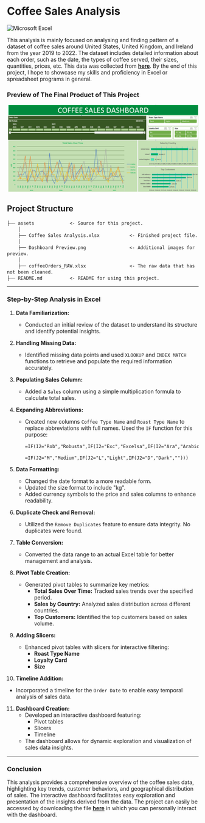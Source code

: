 # Coffee Sales Analysis

![Microsoft Excel](https://img.shields.io/badge/Microsoft_Excel-217346?style=for-the-badge&logo=microsoft-excel&logoColor=white)

This analysis is mainly focused on analysing and finding pattern of a dataset of coffee sales around United States, United Kingdom, and Ireland from the year 2019 to 2022. The dataset includes detailed information about each order, such as the date, the types of coffee served, their sizes, quantities, prices, etc. This data was collected from <b>[here](https://github.com/mochen862/excel-project-coffee-sales/blob/019f1f41f236a4c66a34282a85095648de48de3b/coffeeOrdersProject.xlsx)</b>. By the end of this project, I hope to showcase my skills and proficiency in Excel or spreadsheet programs in general.

### Preview of The Final Product of This Project

![final_dashboard](https://github.com/Fahruni/Coffee-Sales-Analysis/blob/main/assets/DashboardPreview.png)

## Project Structure

    ├── assets             <- Source for this project.
        │
        ├── Coffee Sales Analysis.xlsx           <- Finished project file.
        │   
        ├── Dashboard Preview.png                <- Additional images for preview.
        │
        ├── coffeeOrders_RAW.xlsx                <- The raw data that has not been cleaned.
    ├── README.md          <- README for using this project.

  
--------

### Step-by-Step Analysis in Excel

1. **Data Familiarization:**
   - Conducted an initial review of the dataset to understand its structure and identify potential insights.

2. **Handling Missing Data:**
   - Identified missing data points and used `XLOOKUP` and `INDEX MATCH` functions to retrieve and populate the required information accurately.

3. **Populating Sales Column:**
   - Added a `Sales` column using a simple multiplication formula to calculate total sales.

4. **Expanding Abbreviations:**
   - Created new columns `Coffee Type Name` and `Roast Type Name` to replace abbreviations with full names. Used the `IF` function for this purpose:
     ```excel
     =IF(I2="Rob","Robusta",IF(I2="Exc","Excelsa",IF(I2="Ara","Arabica",IF(I2="Lib","Liberica",""))))
     ```
     
     ```excel
     =IF(J2="M","Medium",IF(J2="L","Light",IF(J2="D","Dark","")))
     ```

5. **Data Formatting:**
   - Changed the date format to a more readable form.
   - Updated the size format to include "kg".
   - Added currency symbols to the price and sales columns to enhance readability.

6. **Duplicate Check and Removal:**
   - Utilized the `Remove Duplicates` feature to ensure data integrity. No duplicates were found.

7. **Table Conversion:**
   - Converted the data range to an actual Excel table for better management and analysis.

8. **Pivot Table Creation:**
   - Generated pivot tables to summarize key metrics:
     - **Total Sales Over Time:** Tracked sales trends over the specified period.
     - **Sales by Country:** Analyzed sales distribution across different countries.
     - **Top Customers:** Identified the top customers based on sales volume.

9. **Adding Slicers:**
   - Enhanced pivot tables with slicers for interactive filtering:
     - **Roast Type Name**
     - **Loyalty Card**
     - **Size**

10. **Timeline Addition:**
   - Incorporated a timeline for the `Order Date` to enable easy temporal analysis of sales data.

11. **Dashboard Creation:**
    - Developed an interactive dashboard featuring:
      - Pivot tables
      - Slicers
      - Timeline
    - The dashboard allows for dynamic exploration and visualization of sales data insights.

---

### Conclusion

This analysis provides a comprehensive overview of the coffee sales data, highlighting key trends, customer behaviors, and geographical distribution of sales. The interactive dashboard facilitates easy exploration and presentation of the insights derived from the data. The project can easily be accessed by downloading the file <b>[here](https://github.com/Fahruni/Coffee-Sales-Analysis/blob/main/assets/Coffee%20Sales%20Analysis.xlsx)</b> in which you can personally interact with the dashboard.
